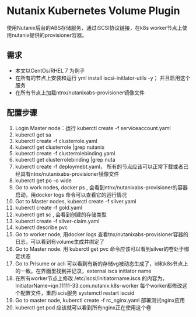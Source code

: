 # Nutanix Kubernetes Volume Plugin

使用Nutanix后台的ABS存储服务，通过iSCSI协议链接，在k8s worker节点上使用nutanix提供的provisioner容器。


## 需求

* 本文以CentOs/RHEL 7 为例子
* 在所有的节点上安装和运行 yml install iscsi-initlator-utils -y； 并且启用这个服务
* 在所有节点上加载ntnx/nutanixabs-provisioner镜像文件

## 配置步骤

1. Login Master node：运行 kuberctl create -f serviceaccount.yaml
2. kuberctl get sa
3. kuberctl  create -f clusterrole.yaml
4. kuberctl get clusterrole |grep nutanix
5. kuberctl create -f clusterrolebinding.yaml
6. kuberctl get clusterrolebinding |grep nuta
7. kuberctl create -f deploymebt.yaml， 所有的节点应该可以正常下载或者已经具有ntnx/nutanixabs-provisioner镜像文件
8. kuberctl get po -o wide
9. Go to work nodes, docker ps , 会看到ntnx/nutanixabs-provisioner的容器启动，用docker logs 命令可以查看它的运行情况
10. Got to Master nodes, kuberctl create -f silver.yaml
11. kuberctl create -f gold.yaml
12. kuberctl get sc , 会看到创建的存储类型
13. kuberctl create -f silver-claim.yaml 
14. kuberctl describe pvc
15. Go to worker node, 用docker logs 查看tnx/nutanixabs-provisioner容器的日志，可以看到有volume生成并绑定了
16. Go to Master node. 用 kuberctl get pvc  命令应该可以看到silver的卷处于绑定状态
17. Go to Prisume or acli 可以看到有新的存储vg被动态生成了，id和k8s节点上的一致。在界面里找到并记录，external iscs initlator name
18. 在所有worker节点上修改 /etc/iscsi/initiatorname.iscs 的内容为，InitiatorName=iqn.11111-33.com.nutanix:k8s-worker 每个worker都修改这个配置文件，重启iscis服务 systemctl restart iscsid
19. Go to master node, kuberctl create -f rc_nginx.yaml 部署测试nginx应用
20. kuberctl get pod 应该就可以看到所有nginx正在使用这个卷
